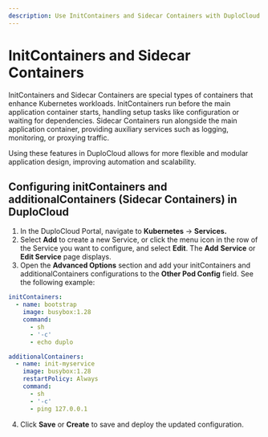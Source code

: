 ```yaml
---
description: Use InitContainers and Sidecar Containers with DuploCloud
---
```


# InitContainers and Sidecar Containers

InitContainers and Sidecar Containers are special types of containers that enhance Kubernetes workloads. InitContainers run before the main application container starts, handling setup tasks like configuration or waiting for dependencies. Sidecar Containers run alongside the main application container, providing auxiliary services such as logging, monitoring, or proxying traffic.

Using these features in DuploCloud allows for more flexible and modular application design, improving automation and scalability.

## Configuring initContainers and additionalContainers (Sidecar Containers) in DuploCloud

1. In the DuploCloud Portal, navigate to **Kubernetes** -> **Services.**
2. Select **Add** to create a new Service, or click the menu icon in the row of the Service you want to configure, and select **Edit**. The **Add** **Service** or **Edit Service** page displays.&#x20;
3. Open the **Advanced Options** section and add your initContainers and additionalContainers configurations to the **Other Pod Config** field. See the following example:

```yaml
initContainers:
  - name: bootstrap
    image: busybox:1.28
    command:
      - sh
      - '-c'
      - echo duplo

additionalContainers:
  - name: init-myservice
    image: busybox:1.28
    restartPolicy: Always
    command:
      - sh
      - '-c'
      - ping 127.0.0.1
```

4. Click **Save** or **Create** to save and deploy the updated configuration.
